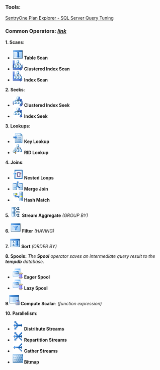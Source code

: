 ### Tools:
[SentryOne Plan Explorer - SQL Server Query Tuning](https://www.sentryone.com/plan-explorer)

### Common Operators: [*link*](https://docs.microsoft.com/en-us/sql/relational-databases/showplan-logical-and-physical-operators-reference)

**1. Scans**:
- ![alt text](imgs/table-scan-32x.gif) **Table Scan**
- ![alt text](imgs/clustered-index-scan-32x.gif) **Clustered Index Scan** 
- ![alt text](imgs/nonclustered-index-scan-32x.gif) **Index Scan** 

**2. Seeks**:
- ![alt text](imgs/clustered-index-seek-32x.gif) **Clustered Index Seek** 
- ![alt text](imgs/index-seek-32x.gif) **Index Seek** 

**3. Lookups**:
- ![alt text](imgs/bookmark-lookup-32x.gif) **Key Lookup** 
- ![alt text](imgs/rid-nonclust-locate-32x.gif) **RID Lookup** 

**4. Joins**:
- ![alt text](imgs/nested-loops-32x.gif) **Nested Loops** 
- ![alt text](imgs/merge-join-32x.gif) **Merge Join** 
- ![alt text](imgs/hash-match-32x.gif) **Hash Match** 

**5.** ![alt text](imgs/stream-aggregate-32x.gif) **Stream Aggregate** *(GROUP BY)*

**6.** ![alt text](imgs/filter-32x.gif) **Filter** *(HAVING)*

**7.** ![alt text](imgs/sort-32x.gif) **Sort** *(ORDER BY)*

**8. Spools:** *The **Spool** operator saves an intermediate query result to the **tempdb** database*.
- ![alt text](imgs/spool-32x.gif) **Eager Spool**
- ![alt text](imgs/spool-32x.gif) **Lazy Spool**

**9**.![alt text](imgs/compute-scalar-32x.gif) **Compute Scalar**: *(function expression)*

**10. Parallelism**:
- ![alt text](imgs/parallelism-distribute-stream.gif) **Distribute Streams**
- ![alt text](imgs/parallelism-repartition-stream.gif) **Repartition Streams**
- ![alt text](imgs/parallelism-32x.gif) **Gather Streams**
- ![alt text](imgs/bitmap-32x.gif) **Bitmap**
